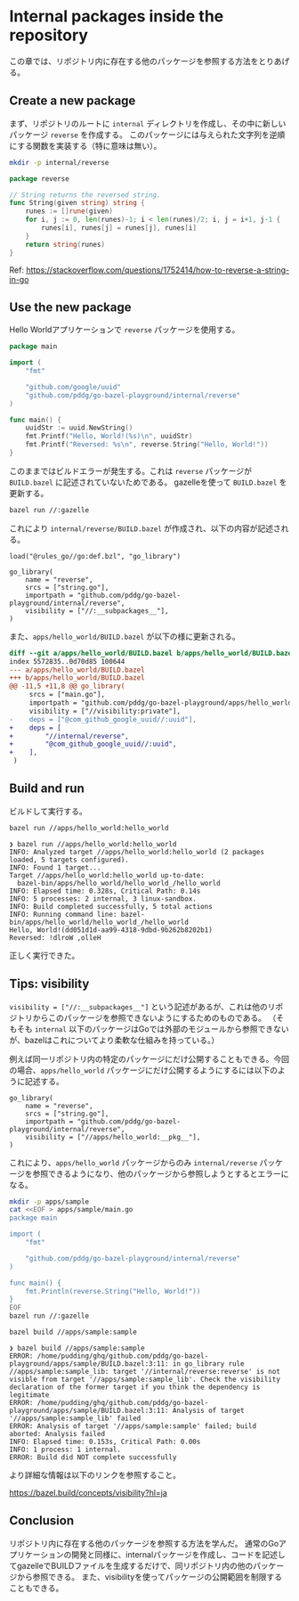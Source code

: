# Internal packages inside the repository

この章では、リポジトリ内に存在する他のパッケージを参照する方法をとりあげる。

## Create a new package

まず、リポジトリのルートに `internal` ディレクトリを作成し、その中に新しいパッケージ `reverse` を作成する。
このパッケージには与えられた文字列を逆順にする関数を実装する（特に意味は無い）。

```bash
mkdir -p internal/reverse
```

```go:internal/reverse/string.go
package reverse

// String returns the reversed string.
func String(given string) string {
    runes := []rune(given)
    for i, j := 0, len(runes)-1; i < len(runes)/2; i, j = i+1, j-1 {
        runes[i], runes[j] = runes[j], runes[i]
    }
    return string(runes)
}
```

Ref: https://stackoverflow.com/questions/1752414/how-to-reverse-a-string-in-go

## Use the new package

Hello Worldアプリケーションで `reverse` パッケージを使用する。

```go:apps/hello_world/main.go
package main

import (
    "fmt"

    "github.com/google/uuid"
    "github.com/pddg/go-bazel-playground/internal/reverse"
)

func main() {
    uuidStr := uuid.NewString()
    fmt.Printf("Hello, World!(%s)\n", uuidStr)
    fmt.Printf("Reversed: %s\n", reverse.String("Hello, World!"))
}
```

このままではビルドエラーが発生する。これは `reverse` パッケージが `BUILD.bazel` に記述されていないためである。
gazelleを使って `BUILD.bazel` を更新する。

```bash
bazel run //:gazelle
```

これにより `internal/reverse/BUILD.bazel` が作成され、以下の内容が記述される。

```python:internal/reverse/BUILD.bazel
load("@rules_go//go:def.bzl", "go_library")

go_library(
    name = "reverse",
    srcs = ["string.go"],
    importpath = "github.com/pddg/go-bazel-playground/internal/reverse",
    visibility = ["//:__subpackages__"],
)
```

また、`apps/hello_world/BUILD.bazel` が以下の様に更新される。

```diff
diff --git a/apps/hello_world/BUILD.bazel b/apps/hello_world/BUILD.bazel
index 5572835..0d70d85 100644
--- a/apps/hello_world/BUILD.bazel
+++ b/apps/hello_world/BUILD.bazel
@@ -11,5 +11,8 @@ go_library(
     srcs = ["main.go"],
     importpath = "github.com/pddg/go-bazel-playground/apps/hello_world",
     visibility = ["//visibility:private"],
-    deps = ["@com_github_google_uuid//:uuid"],
+    deps = [
+        "//internal/reverse",
+        "@com_github_google_uuid//:uuid",
+    ],
 )
```

## Build and run

ビルドして実行する。

```bash
bazel run //apps/hello_world:hello_world
```

```
❯ bazel run //apps/hello_world:hello_world
INFO: Analyzed target //apps/hello_world:hello_world (2 packages loaded, 5 targets configured).
INFO: Found 1 target...
Target //apps/hello_world:hello_world up-to-date:
  bazel-bin/apps/hello_world/hello_world_/hello_world
INFO: Elapsed time: 0.328s, Critical Path: 0.14s
INFO: 5 processes: 2 internal, 3 linux-sandbox.
INFO: Build completed successfully, 5 total actions
INFO: Running command line: bazel-bin/apps/hello_world/hello_world_/hello_world
Hello, World!(dd051d1d-aa99-4318-9dbd-9b262b8202b1)
Reversed: !dlroW ,olleH
```

正しく実行できた。

## Tips: visibility

`visibility = ["//:__subpackages__"]` という記述があるが、これは他のリポジトリからこのパッケージを参照できないようにするためのものである。
（そもそも `internal` 以下のパッケージはGoでは外部のモジュールから参照できないが、bazelはこれについてより柔軟な仕組みを持っている。）

例えば同一リポジトリ内の特定のパッケージにだけ公開することもできる。今回の場合、`apps/hello_world` パッケージにだけ公開するようにするには以下のように記述する。

```python:internal/reverse/BUILD.bazel
go_library(
    name = "reverse",
    srcs = ["string.go"],
    importpath = "github.com/pddg/go-bazel-playground/internal/reverse",
    visibility = ["//apps/hello_world:__pkg__"],
)
```

これにより、`apps/hello_world` パッケージからのみ `internal/reverse` パッケージを参照できるようになり、他のパッケージから参照しようとするとエラーになる。

```bash
mkdir -p apps/sample
cat <<EOF > apps/sample/main.go
package main

import (
    "fmt"

    "github.com/pddg/go-bazel-playground/internal/reverse"
)

func main() {
    fmt.Println(reverse.String("Hello, World!"))
}
EOF
bazel run //:gazelle
```

```bash
bazel build //apps/sample:sample
```

```
❯ bazel build //apps/sample:sample
ERROR: /home/pudding/ghq/github.com/pddg/go-bazel-playground/apps/sample/BUILD.bazel:3:11: in go_library rule //apps/sample:sample_lib: target '//internal/reverse:reverse' is not visible from target '//apps/sample:sample_lib'. Check the visibility declaration of the former target if you think the dependency is legitimate
ERROR: /home/pudding/ghq/github.com/pddg/go-bazel-playground/apps/sample/BUILD.bazel:3:11: Analysis of target '//apps/sample:sample_lib' failed
ERROR: Analysis of target '//apps/sample:sample' failed; build aborted: Analysis failed
INFO: Elapsed time: 0.153s, Critical Path: 0.00s
INFO: 1 process: 1 internal.
ERROR: Build did NOT complete successfully
```

より詳細な情報は以下のリンクを参照すること。

https://bazel.build/concepts/visibility?hl=ja

## Conclusion

リポジトリ内に存在する他のパッケージを参照する方法を学んだ。
通常のGoアプリケーションの開発と同様に、internalパッケージを作成し、コードを記述してgazelleでBUILDファイルを生成するだけで、同リポジトリ内の他のパッケージから参照できる。
また、visibilityを使ってパッケージの公開範囲を制限することもできる。
